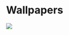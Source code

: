 # Wallpapers
![](https://raw.githubusercontent.com/nguyenletientrien/Wallpapers/master/art/003.jpg)
